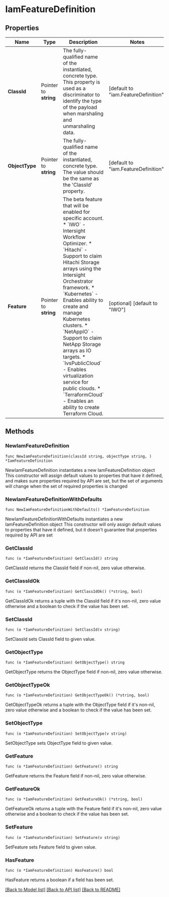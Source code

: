# IamFeatureDefinition

## Properties

Name | Type | Description | Notes
------------ | ------------- | ------------- | -------------
**ClassId** | Pointer to **string** | The fully-qualified name of the instantiated, concrete type. This property is used as a discriminator to identify the type of the payload when marshaling and unmarshaling data. | [default to "iam.FeatureDefinition"]
**ObjectType** | Pointer to **string** | The fully-qualified name of the instantiated, concrete type. The value should be the same as the &#39;ClassId&#39; property. | [default to "iam.FeatureDefinition"]
**Feature** | Pointer to **string** | The beta feature that will be enabled for specific account. * &#x60;IWO&#x60; - Intersight Workflow Optimizer. * &#x60;Hitachi&#x60; - Support to claim Hitachi Storage arrays using the Intersight Orchestrator framework. * &#x60;Kubernetes&#x60; - Enables ability to create and manage Kubernetes clusters. * &#x60;NetAppIO&#x60; - Support to claim NetApp Storage arrays as IO targets. * &#x60;IvsPublicCloud&#x60; - Enables virtualization service for public clouds. * &#x60;TerraformCloud&#x60; - Enables an ability to create Terraform Cloud. | [optional] [default to "IWO"]

## Methods

### NewIamFeatureDefinition

`func NewIamFeatureDefinition(classId string, objectType string, ) *IamFeatureDefinition`

NewIamFeatureDefinition instantiates a new IamFeatureDefinition object
This constructor will assign default values to properties that have it defined,
and makes sure properties required by API are set, but the set of arguments
will change when the set of required properties is changed

### NewIamFeatureDefinitionWithDefaults

`func NewIamFeatureDefinitionWithDefaults() *IamFeatureDefinition`

NewIamFeatureDefinitionWithDefaults instantiates a new IamFeatureDefinition object
This constructor will only assign default values to properties that have it defined,
but it doesn't guarantee that properties required by API are set

### GetClassId

`func (o *IamFeatureDefinition) GetClassId() string`

GetClassId returns the ClassId field if non-nil, zero value otherwise.

### GetClassIdOk

`func (o *IamFeatureDefinition) GetClassIdOk() (*string, bool)`

GetClassIdOk returns a tuple with the ClassId field if it's non-nil, zero value otherwise
and a boolean to check if the value has been set.

### SetClassId

`func (o *IamFeatureDefinition) SetClassId(v string)`

SetClassId sets ClassId field to given value.


### GetObjectType

`func (o *IamFeatureDefinition) GetObjectType() string`

GetObjectType returns the ObjectType field if non-nil, zero value otherwise.

### GetObjectTypeOk

`func (o *IamFeatureDefinition) GetObjectTypeOk() (*string, bool)`

GetObjectTypeOk returns a tuple with the ObjectType field if it's non-nil, zero value otherwise
and a boolean to check if the value has been set.

### SetObjectType

`func (o *IamFeatureDefinition) SetObjectType(v string)`

SetObjectType sets ObjectType field to given value.


### GetFeature

`func (o *IamFeatureDefinition) GetFeature() string`

GetFeature returns the Feature field if non-nil, zero value otherwise.

### GetFeatureOk

`func (o *IamFeatureDefinition) GetFeatureOk() (*string, bool)`

GetFeatureOk returns a tuple with the Feature field if it's non-nil, zero value otherwise
and a boolean to check if the value has been set.

### SetFeature

`func (o *IamFeatureDefinition) SetFeature(v string)`

SetFeature sets Feature field to given value.

### HasFeature

`func (o *IamFeatureDefinition) HasFeature() bool`

HasFeature returns a boolean if a field has been set.


[[Back to Model list]](../README.md#documentation-for-models) [[Back to API list]](../README.md#documentation-for-api-endpoints) [[Back to README]](../README.md)


